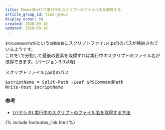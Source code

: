 ```yaml
---
title: PowerShellで実行中のスクリプトのファイル名を取得する
article_group_id: tips-group
display_order: 60
created: 2020-09-18
updated: 2020-09-18
---
```

`$PSCommandPath`という`自動変数`にスクリプトファイル(.ps1)のパスが格納されているようです。  
これを`\`で分割して最後の要素を取得すれば実行中のスクリプトのファイル名が取得できます。(バージョン3.0以降)

<div class="code-box">
<div class="title">スクリプトファイル(.ps1)のパス</div>
<pre>
$scriptName = Split-Path -Leaf $PSCommandPath
Write-Host $scriptName
</pre>
</div>

### <a name="get-the-file-name-of-the-running-script-reference">参考</a>

- [(バヤシタ) 実行中のスクリプトのファイル名を取得する方法](https://bayashita.com/p/entry/show/207)

{% include footnotes_link.html %}
